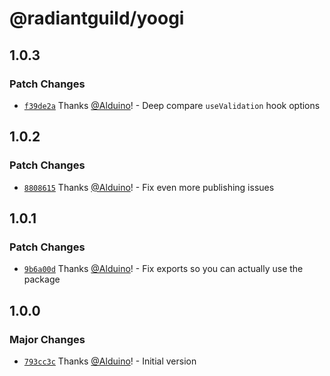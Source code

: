 # @radiantguild/yoogi

## 1.0.3

### Patch Changes

-   [`f39de2a`](https://github.com/RadiantGuild/Lib.Yoogi/commit/f39de2a473e68073d2805e8c959fd43cb3f992f1) Thanks [@Alduino](https://github.com/Alduino)! - Deep compare `useValidation` hook options

## 1.0.2

### Patch Changes

-   [`8808615`](https://github.com/RadiantGuild/Lib.Yoogi/commit/8808615e8cbfe6d95dac0e6f4175e9fe76618f32) Thanks [@Alduino](https://github.com/Alduino)! - Fix even more publishing issues

## 1.0.1

### Patch Changes

-   [`9b6a00d`](https://github.com/RadiantGuild/Lib.Yoogi/commit/9b6a00d931ff8297670e4ee5f8554658c1b022ae) Thanks [@Alduino](https://github.com/Alduino)! - Fix exports so you can actually use the package

## 1.0.0

### Major Changes

-   [`793cc3c`](https://github.com/RadiantGuild/Lib.Yoogi/commit/793cc3c224b332925e58de2de7d893a2bcb6ecf2) Thanks [@Alduino](https://github.com/Alduino)! - Initial version
